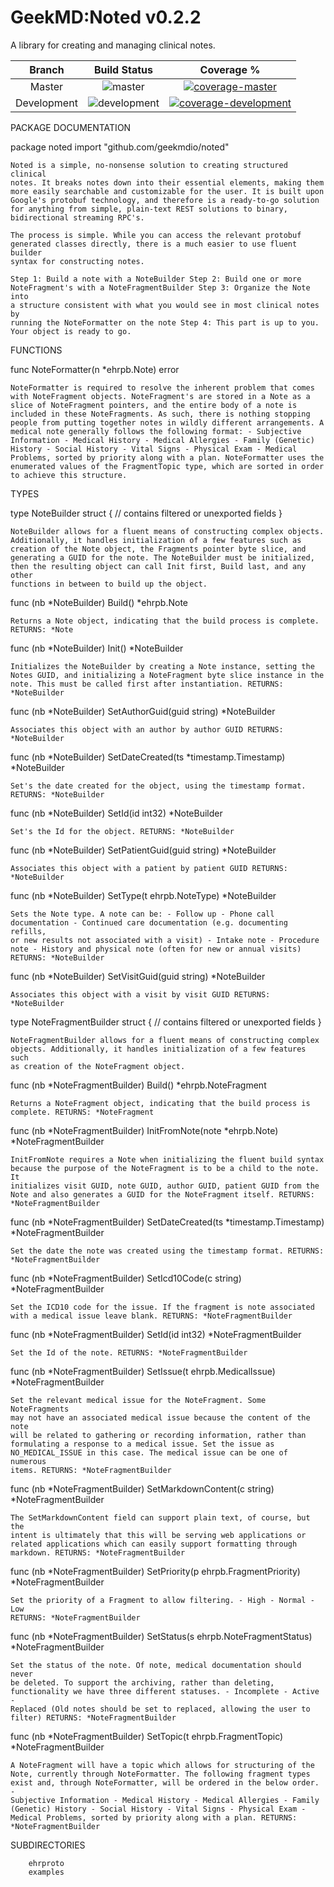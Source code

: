 # GeekMD:Noted v0.2.2
A library for creating and managing clinical notes.

|Branch|Build Status|Coverage %|
|:---:|:---:|:---:|
|Master| ![master](https://travis-ci.org/geekmdio/noted.svg?branch=master)|[![coverage-master](https://codecov.io/gh/geekmdio/noted/branch/master/graph/badge.svg)](https://codecov.io/gh/geekmdio/noted)|
|Development|![development](https://travis-ci.org/geekmdio/noted.svg?branch=development)|[![coverage-development](https://codecov.io/gh/geekmdio/noted/branch/development/graph/badge.svg)](https://codecov.io/gh/geekmdio/noted)|


PACKAGE DOCUMENTATION

package noted
    import "github.com/geekmdio/noted"

    Noted is a simple, no-nonsense solution to creating structured clinical
    notes. It breaks notes down into their essential elements, making them
    more easily searchable and customizable for the user. It is built upon
    Google's protobuf technology, and therefore is a ready-to-go solution
    for anything from simple, plain-text REST solutions to binary,
    bidirectional streaming RPC's.

    The process is simple. While you can access the relevant protobuf
    generated classes directly, there is a much easier to use fluent builder
    syntax for constructing notes.

    Step 1: Build a note with a NoteBuilder Step 2: Build one or more
    NoteFragment's with a NoteFragmentBuilder Step 3: Organize the Note into
    a structure consistent with what you would see in most clinical notes by
    running the NoteFormatter on the note Step 4: This part is up to you.
    Your object is ready to go.

FUNCTIONS

func NoteFormatter(n *ehrpb.Note) error

    NoteFormatter is required to resolve the inherent problem that comes
    with NoteFragment objects. NoteFragment's are stored in a Note as a
    slice of NoteFragment pointers, and the entire body of a note is
    included in these NoteFragments. As such, there is nothing stopping
    people from putting together notes in wildly different arrangements. A
    medical note generally follows the following format: - Subjective
    Information - Medical History - Medical Allergies - Family (Genetic)
    History - Social History - Vital Signs - Physical Exam - Medical
    Problems, sorted by priority along with a plan. NoteFormatter uses the
    enumerated values of the FragmentTopic type, which are sorted in order
    to achieve this structure.

TYPES

type NoteBuilder struct {
    // contains filtered or unexported fields
}

    NoteBuilder allows for a fluent means of constructing complex objects.
    Additionally, it handles initialization of a few features such as
    creation of the Note object, the Fragments pointer byte slice, and
    generating a GUID for the note. The NoteBuilder must be initialized,
    then the resulting object can call Init first, Build last, and any other
    functions in between to build up the object.

func (nb *NoteBuilder) Build() *ehrpb.Note

    Returns a Note object, indicating that the build process is complete.
    RETURNS: *Note

func (nb *NoteBuilder) Init() *NoteBuilder

    Initializes the NoteBuilder by creating a Note instance, setting the
    Notes GUID, and initializing a NoteFragment byte slice instance in the
    note. This must be called first after instantiation. RETURNS:
    *NoteBuilder

func (nb *NoteBuilder) SetAuthorGuid(guid string) *NoteBuilder

    Associates this object with an author by author GUID RETURNS:
    *NoteBuilder

func (nb *NoteBuilder) SetDateCreated(ts *timestamp.Timestamp) *NoteBuilder

    Set's the date created for the object, using the timestamp format.
    RETURNS: *NoteBuilder

func (nb *NoteBuilder) SetId(id int32) *NoteBuilder

    Set's the Id for the object. RETURNS: *NoteBuilder

func (nb *NoteBuilder) SetPatientGuid(guid string) *NoteBuilder

    Associates this object with a patient by patient GUID RETURNS:
    *NoteBuilder

func (nb *NoteBuilder) SetType(t ehrpb.NoteType) *NoteBuilder

    Sets the Note type. A note can be: - Follow up - Phone call
    documentation - Continued care documentation (e.g. documenting refills,
    or new results not associated with a visit) - Intake note - Procedure
    note - History and physical note (often for new or annual visits)
    RETURNS: *NoteBuilder

func (nb *NoteBuilder) SetVisitGuid(guid string) *NoteBuilder

    Associates this object with a visit by visit GUID RETURNS: *NoteBuilder

type NoteFragmentBuilder struct {
    // contains filtered or unexported fields
}

    NoteFragmentBuilder allows for a fluent means of constructing complex
    objects. Additionally, it handles initialization of a few features such
    as creation of the NoteFragment object.

func (nb *NoteFragmentBuilder) Build() *ehrpb.NoteFragment

    Returns a NoteFragment object, indicating that the build process is
    complete. RETURNS: *NoteFragment

func (nb *NoteFragmentBuilder) InitFromNote(note *ehrpb.Note) *NoteFragmentBuilder

    InitFromNote requires a Note when initializing the fluent build syntax
    because the purpose of the NoteFragment is to be a child to the note. It
    initializes visit GUID, note GUID, author GUID, patient GUID from the
    Note and also generates a GUID for the NoteFragment itself. RETURNS:
    *NoteFragmentBuilder

func (nb *NoteFragmentBuilder) SetDateCreated(ts *timestamp.Timestamp) *NoteFragmentBuilder

    Set the date the note was created using the timestamp format. RETURNS:
    *NoteFragmentBuilder

func (nb *NoteFragmentBuilder) SetIcd10Code(c string) *NoteFragmentBuilder

    Set the ICD10 code for the issue. If the fragment is note associated
    with a medical issue leave blank. RETURNS: *NoteFragmentBuilder

func (nb *NoteFragmentBuilder) SetId(id int32) *NoteFragmentBuilder

    Set the Id of the note. RETURNS: *NoteFragmentBuilder

func (nb *NoteFragmentBuilder) SetIssue(t ehrpb.MedicalIssue) *NoteFragmentBuilder

    Set the relevant medical issue for the NoteFragment. Some NoteFragments
    may not have an associated medical issue because the content of the note
    will be related to gathering or recording information, rather than
    formulating a response to a medical issue. Set the issue as
    NO_MEDICAL_ISSUE in this case. The medical issue can be one of numerous
    items. RETURNS: *NoteFragmentBuilder

func (nb *NoteFragmentBuilder) SetMarkdownContent(c string) *NoteFragmentBuilder

    The SetMarkdownContent field can support plain text, of course, but the
    intent is ultimately that this will be serving web applications or
    related applications which can easily support formatting through
    markdown. RETURNS: *NoteFragmentBuilder

func (nb *NoteFragmentBuilder) SetPriority(p ehrpb.FragmentPriority) *NoteFragmentBuilder

    Set the priority of a Fragment to allow filtering. - High - Normal - Low
    RETURNS: *NoteFragmentBuilder

func (nb *NoteFragmentBuilder) SetStatus(s ehrpb.NoteFragmentStatus) *NoteFragmentBuilder

    Set the status of the note. Of note, medical documentation should never
    be deleted. To support the archiving, rather than deleting,
    functionality we have three different statuses. - Incomplete - Active -
    Replaced (Old notes should be set to replaced, allowing the user to
    filter) RETURNS: *NoteFragmentBuilder

func (nb *NoteFragmentBuilder) SetTopic(t ehrpb.FragmentTopic) *NoteFragmentBuilder

    A NoteFragment will have a topic which allows for structuring of the
    Note, currently through NoteFormatter. The following fragment types
    exist and, through NoteFormatter, will be ordered in the below order. -
    Subjective Information - Medical History - Medical Allergies - Family
    (Genetic) History - Social History - Vital Signs - Physical Exam -
    Medical Problems, sorted by priority along with a plan. RETURNS:
    *NoteFragmentBuilder

SUBDIRECTORIES

        ehrproto
        examples
